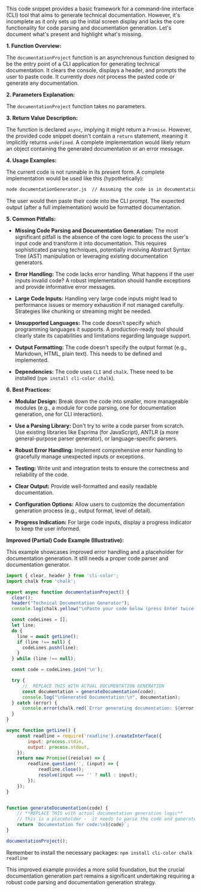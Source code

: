 This code snippet provides a basic framework for a command-line interface (CLI) tool that aims to generate technical documentation. However, it's incomplete as it only sets up the initial screen display and lacks the core functionality for code parsing and documentation generation.  Let's document what's present and highlight what's missing.


**1. Function Overview:**

The `documentationProject` function is an asynchronous function designed to be the entry point of a CLI application for generating technical documentation. It clears the console, displays a header, and prompts the user to paste code.  It currently *does not* process the pasted code or generate any documentation.


**2. Parameters Explanation:**

The `documentationProject` function takes no parameters.


**3. Return Value Description:**

The function is declared `async`, implying it might return a `Promise`. However, the provided code snippet doesn't contain a `return` statement, meaning it implicitly returns `undefined`.  A complete implementation would likely return an object containing the generated documentation or an error message.


**4. Usage Examples:**

The current code is not runnable in its present form. A complete implementation would be used like this (hypothetically):


```bash
node documentationGenerator.js  // Assuming the code is in documentationGenerator.js
```

The user would then paste their code into the CLI prompt.  The expected output (after a full implementation) would be formatted documentation.


**5. Common Pitfalls:**

* **Missing Code Parsing and Documentation Generation:** The most significant pitfall is the absence of the core logic to process the user's input code and transform it into documentation. This requires sophisticated parsing techniques, potentially involving Abstract Syntax Tree (AST) manipulation or leveraging existing documentation generators.

* **Error Handling:** The code lacks error handling.  What happens if the user inputs invalid code?  A robust implementation should handle exceptions and provide informative error messages.

* **Large Code Inputs:** Handling very large code inputs might lead to performance issues or memory exhaustion if not managed carefully.  Strategies like chunking or streaming might be needed.

* **Unsupported Languages:** The code doesn't specify which programming languages it supports.  A production-ready tool should clearly state its capabilities and limitations regarding language support.

* **Output Formatting:**  The code doesn't specify the output format (e.g., Markdown, HTML, plain text).  This needs to be defined and implemented.

* **Dependencies:** The code uses `CLI` and `chalk`.  These need to be installed (`npm install cli-color chalk`).


**6. Best Practices:**

* **Modular Design:** Break down the code into smaller, more manageable modules (e.g., a module for code parsing, one for documentation generation, one for CLI interaction).

* **Use a Parsing Library:** Don't try to write a code parser from scratch. Use existing libraries like Esprima (for JavaScript), ANTLR (a more general-purpose parser generator), or language-specific parsers.

* **Robust Error Handling:** Implement comprehensive error handling to gracefully manage unexpected inputs or exceptions.

* **Testing:** Write unit and integration tests to ensure the correctness and reliability of the code.

* **Clear Output:**  Provide well-formatted and easily readable documentation.

* **Configuration Options:** Allow users to customize the documentation generation process (e.g., output format, level of detail).

* **Progress Indication:** For large code inputs, display a progress indicator to keep the user informed.


**Improved (Partial) Code Example (Illustrative):**

This example showcases improved error handling and a placeholder for documentation generation.  It still needs a proper code parser and documentation generator.

```javascript
import { clear, header } from 'cli-color';
import chalk from 'chalk';

export async function documentationProject() {
  clear();
  header("Technical Documentation Generator");
  console.log(chalk.yellow("\nPaste your code below (press Enter twice to finish):\n"));

  const codeLines = [];
  let line;
  do {
    line = await getLine();
    if (line !== null) {
      codeLines.push(line);
    }
  } while (line !== null);

  const code = codeLines.join('\n');

  try {
      //  REPLACE THIS WITH ACTUAL DOCUMENTATION GENERATION
      const documentation = generateDocumentation(code);
      console.log("\nGenerated Documentation:\n", documentation);
  } catch (error) {
      console.error(chalk.red(`Error generating documentation: ${error.message}`));
  }
}

async function getLine() {
    const readline = require('readline').createInterface({
        input: process.stdin,
        output: process.stdout,
    });
    return new Promise((resolve) => {
        readline.question('', (input) => {
            readline.close();
            resolve(input === '' ? null : input);
        });
    });
}


function generateDocumentation(code) {
    // **REPLACE THIS with actual documentation generation logic**
    // This is a placeholder -  it needs to parse the code and generate documentation
    return `Documentation for code:\n${code}`; 
}

documentationProject();
```

Remember to install the necessary packages: `npm install cli-color chalk readline`


This improved example provides a more solid foundation, but the crucial documentation generation part remains a significant undertaking requiring a robust code parsing and documentation generation strategy.
